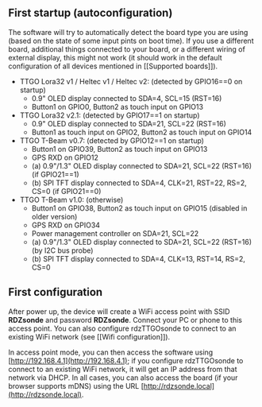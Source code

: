 ## First startup (autoconfiguration)

The software will try to automatically detect the board type you are using (based on the state of some input pints on boot time). If you use a different board, additional things connected to your board, or a different wiring of external display, this might not work (it should work in the default configuration of all devices mentioned in [[Supported boards]]).

* TTGO Lora32 v1 / Heltec v1 / Heltec v2: (detected by GPIO16==0 on startup)
  * 0.9" OLED display connected to SDA=4, SCL=15 (RST=16)
  * Button1 on GPIO0, Button2 as touch input on GPIO13
* TTGO Lora32 v2.1: (detected by GPIO17==1 on startup)
  * 0.9" OLED display connected to SDA=21, SCL=22 (RST=16)
  * Button1 as touch input on GPIO2, Button2 as touch input on GPIO14
* TTGO T-Beam v0.7: (detected by GPIO12==1 on startup)
  * Button1 on GPIO39, Button2 as touch input on GPIO13
  * GPS RXD on GPIO12
  * (a) 0.9"/1.3" OLED display connected to SDA=21, SCL=22 (RST=16) (if GPIO21==1)
  * (b) SPI TFT display connected to SDA=4, CLK=21, RST=22, RS=2, CS=0 (if GPIO21==0)
* TTGO T-Beam v1.0: (otherwise)
  * Button1 on GPIO38, Button2 as touch input on GPIO15 (disabled in older version)
  * GPS RXD on GPIO34
  * Power management controller on SDA=21, SCL=22
  * (a) 0.9"/1.3" OLED display connected to SDA=21, SCL=22 (RST=16) (by I2C bus probe)
  * (b) SPI TFT display connected to SDA=4, CLK=13, RST=14, RS=2, CS=0

## First configuration

After power up, the device will create a WiFi access point with SSID **RDZsonde** and password **RDZsonde**.
Connect your PC or phone to this access point.
You can also configure rdzTTGOsonde to connect to an existing WiFi network (see [[Wifi configuration]]).

In access point mode, you can then access the software using [http://192.168.4.1](http://192.168.4.1); if you configure rdzTTGOsonde to connect to an existing WiFi network, it will get an IP address from that network via DHCP.  In all cases, you can also access the board (if your browser supports mDNS) using the URL [http://rdzsonde.local](http://rdzsonde.local).

